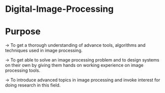 # Digital-Image-Processing

# Purpose 

-> To get a thorough understanding of advance tools, algorithms and techniques used in image processing.

-> To get able to solve an image processing problem and to design systems on their own by giving them hands on working experience on image processing tools.

-> To introduce advanced topics in image processing and invoke interest for doing research in this field.
